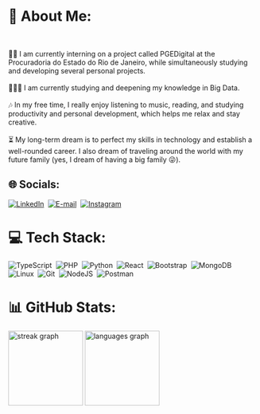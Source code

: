 # 💫 About Me:
<br clear="both">

👩🏻 I am currently interning on a project called PGEDigital at the Procuradoria do Estado do Rio de Janeiro, while simultaneously studying and developing several personal projects.
<br><br>
👩🏻‍💻 I am currently studying and deepening my knowledge in Big Data.
<br><br>
🎶 In my free time, I really enjoy listening to music, reading, and studying productivity and personal development, which helps me relax and stay creative.
<br><br>
⏳ My long-term dream is to perfect my skills in technology and establish a well-rounded career. I also dream of traveling around the world with my future family (yes, I dream of having a big family 😜).
<br>
## 🌐 Socials:
[![LinkedIn](https://img.shields.io/badge/LinkedIn-0077B5?style=for-the-badge&logo=linkedin&logoColor=white)](https://www.linkedin.com/in/SEUUSERNAME/)&nbsp;
[![E-mail](https://img.shields.io/badge/-Email-000?style=for-the-badge&logo=microsoft-outlook&logoColor=007BFF)](mailto:SEUEMAIL)&nbsp;
[![Instagram](https://img.shields.io/badge/-Instagram-%23E4405F?style=for-the-badge&logo=instagram&logoColor=white)](https://www.instagram.com/SEUUSERNAME/)&nbsp;

# 💻 Tech Stack:
![TypeScript](https://img.shields.io/badge/TypeScript-007ACC?style=for-the-badge&logo=typescript&logoColor=white)&nbsp;
![PHP](https://img.shields.io/badge/PHP-777BB4?style=for-the-badge&logo=php&logoColor=white)&nbsp;
![Python](https://img.shields.io/badge/python-3670A0?style=for-the-badge&logo=python&logoColor=ffdd54)&nbsp;
![React](https://img.shields.io/badge/React-20232A?style=for-the-badge&logo=react&logoColor=61DAFB)&nbsp;
![Bootstrap](https://img.shields.io/badge/-boostrap-0D1117?style=for-the-badge&logo=bootstrap&labelColor=0D1117)&nbsp;
![MongoDB](https://img.shields.io/badge/MongoDB-%234ea94b.svg?style=for-the-badge&logo=mongodb&logoColor=white)&nbsp;
![Linux](https://img.shields.io/badge/Linux-000?style=for-the-badge&logo=linux&logoColor=FCC624)&nbsp;
![Git](https://img.shields.io/badge/GIT-E44C30?style=for-the-badge&logo=git&logoColor=white)&nbsp;
![NodeJS](https://img.shields.io/badge/node.js-6DA55F?style=for-the-badge&logo=node.js&logoColor=white)&nbsp;
![Postman](https://img.shields.io/badge/Postman-FF6C37.svg?style=for-the-badge&logo=Postman&logoColor=white)&nbsp;


# 📊 GitHub Stats:
<div align="left">
<img src="https://streak-stats.demolab.com?user=pricilaoliveira&locale=en&mode=daily&theme=gotham&hide_border=true&border_radius=5&order=3" height="150" alt="streak graph"  /> <img src="https://github-readme-stats.vercel.app/api/top-langs?username=pricilaoliveira&locale=en&hide_title=false&layout=compact&card_width=320&langs_count=6&theme=gotham&hide_border=true&order=2" height="150" alt="languages graph"  />
</div>
